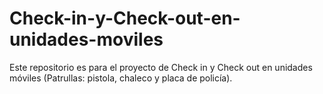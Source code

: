 # Check-in-y-Check-out-en-unidades-moviles
Este repositorio es para el proyecto de Check in y Check out en unidades móviles (Patrullas: pistola, chaleco y placa de policía).
